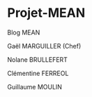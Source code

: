 # Projet-MEAN
Blog MEAN

Gaël MARGUILLER (Chef)

Nolane BRULLEFERT

Clémentine FERREOL

Guillaume MOULIN
